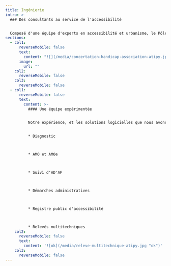 ```yaml
---
title: Ingénierie
intro: >-
  ### Des consultants au service de l'accessibilité


  Composé d'une équipe d'experts en accessibilité et urbanisme, le Pôle Ingénierie vous accompagne dans la mise en accessibilité de votre patrimoine et dans le relevé de toutes autres données spécifiques.
sections:
  - col1:
      reverseMobile: false
      text:
        content: "![](/media/concertation-handicap-association-atipy.jpg)"
      image:
        url: ""
    col2:
      reverseMobile: false
    col3:
      reverseMobile: false
  - col1:
      reverseMobile: false
      text:
        content: >-
          #### U﻿ne équipe expérimentée


          Notre expérience, et les solutions logicielles que nous avons développées, nous permettent de répondre à vos demandes concernant les thématiques suivantes :


          * D﻿iagnostic



          * A﻿MO et AMOe



          * S﻿uivi d'AD'AP



          * D﻿émarches administratives



          * R﻿egistre public d'accessibilité



          * R﻿elevés multitechniques
    col2:
      reverseMobile: false
      text:
        content: '![ok](/media/releve-multitechnique-atipy.jpg "ok")'
    col3:
      reverseMobile: false
---
```

